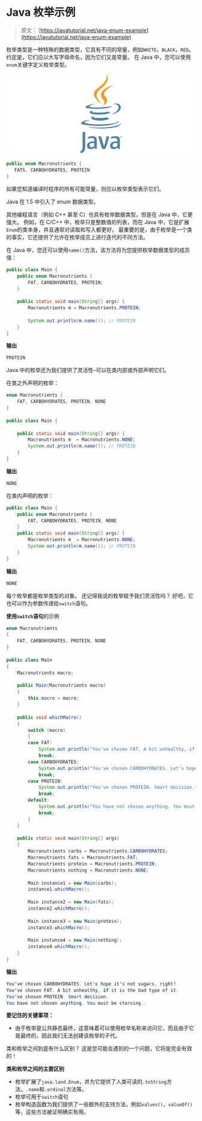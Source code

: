 # Java 枚举示例

> 原文： [https://javatutorial.net/java-enum-example](https://javatutorial.net/java-enum-example)

枚举类型是一种特殊的数据类型，它具有不同的常量，例如`WHITE`，`BLACK`，`RED`。 约定是，它们应以大写字母命名，因为它们又是常量。 在 Java 中，您可以使用`enum`关键字定义枚举类型。

![java-featured-image](img/e0db051dedc1179e7424b6d998a6a772.jpg)

```java
public enum Macronutrients {
   FATS, CARBOHYDRATES, PROTEIN
}
```

如果您知道编译时程序的所有可能常量，则应以枚举类型表示它们。

Java 在 1.5 中引入了 enum 数据类型。

其他编程语言（例如 C++ 甚至 C）也具有枚举数据类型，但是在 Java 中，它更强大。 例如，在 C/C++ 中，枚举只是整数值的列表，而在 Java 中，它是扩展`Enum`的类本身，并且通常对读取和写入都更好。 最重要的是，由于枚举是一个类的事实，它还提供了允许在枚举成员上进行迭代的不同方法。

在 Java 中，您还可以使用`name()`方法，该方法将为您提供枚举数据类型的成员值：

```java
public class Main {
    public enum Macronutrients {
        FAT, CARBOHYDRATES, PROTEIN;
    }

    public static void main(String[] args) {
        Macronutrients m = Macronutrients.PROTEIN;

        System.out.println(m.name()); // PROTEIN
    }
}
```

**输出**

```java
PROTEIN
```

Java 中的枚举还为我们提供了灵活性–可以在类内部或外部声明它们。

在类之外声明的枚举：

```java
enum Macronutrients {
    FAT, CARBOHYDRATES, PROTEIN, NONE
}

public class Main {

    public static void main(String[] args) {
        Macronutrients m  = Macronutrients.NONE;
        System.out.println(m.name()); // PROTEIN
    }
}
```

**输出**

```java
NONE

```

在类内声明的枚举：

```java
public class Main {
    public enum Macronutrients {
        FAT, CARBOHYDRATES, PROTEIN, NONE
    }
    public static void main(String[] args) {
        Macronutrients m  = Macronutrients.NONE;
        System.out.println(m.name()); // PROTEIN
    }
}
```

**输出**

```java
NONE
```

每个枚举都是枚举类型的对象。 还记得我说的枚举赋予我们灵活性吗？ 好吧，它也可以作为参数传递给`switch`语句。

**使用`switch`语句**的示例

```java
enum Macronutrients 
{ 
    FAT, CARBOHYDRATES, PROTEIN, NONE
} 

public class Main 
{ 
    Macronutrients macro; 

    public Main(Macronutrients macro) 
    { 
        this.macro = macro; 
    } 

    public void whichMacro() 
    { 
        switch (macro) 
        { 
        case FAT: 
            System.out.println("You've chosen FAT. A bit unhealthy, if it is the bad type of it."); 
            break; 
        case CARBOHYDRATES: 
            System.out.println("You've chosen CARBOHYDRATES. Let's hope it's not sugars, right?"); 
            break; 
        case PROTEIN: 
            System.out.println("You've chosen PROTEIN. Smart decision."); 
            break; 
        default: 
            System.out.println("You have not chosen anything. You must be starving.."); 
            break; 
        } 
    } 

    public static void main(String[] args) 
    { 
        Macronutrients carbs = Macronutrients.CARBOHYDRATES;
        Macronutrients fats = Macronutrients.FAT;
        Macronutrients protein = Macronutrients.PROTEIN;
        Macronutrients nothing = Macronutrients.NONE;

        Main instance1 = new Main(carbs); 
        instance1.whichMacro(); 

        Main instance2 = new Main(fats); 
        instance2.whichMacro(); 

        Main instance3 = new Main(protein); 
        instance3.whichMacro(); 

        Main instance4 = new Main(nothing); 
        instance4.whichMacro(); 
    } 
}
```

**输出**

```java
You've chosen CARBOHYDRATES. Let's hope it's not sugars, right?
You've chosen FAT. A bit unhealthy, if it is the bad type of it.
You've chosen PROTEIN. Smart decision.
You have not chosen anything. You must be starving..

```

**要记住的关键事项：**

*   由于枚举是公共静态最终，这意味着可以使用枚举名称来访问它，而且由于它是最终的，因此我们无法创建该枚举的子代。

类和枚举之间到底有什么区别？ 这是您可能会遇到的一个问题，它将是完全有效的！

**类和枚举之间的主要区别**

*   枚举扩展了`java.land.Enum`，并为它提供了人类可读的`.toString`方法，`.name`和`.ordinal`方法等。
*   枚举可用于`switch`语句
*   枚举构造函数为我们提供了一些额外的支持方法，例如`values()`，`valueOf()`等，这些方法被证明确实有用。